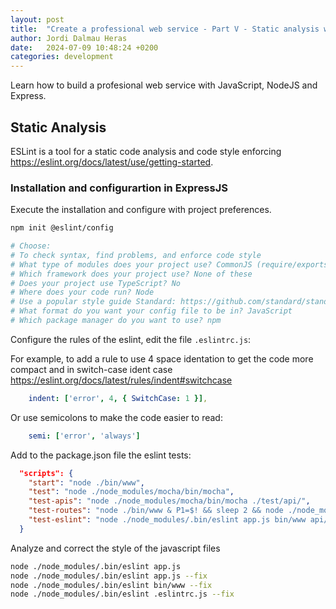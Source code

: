 ```yaml
---
layout: post
title:  "Create a professional web service - Part V - Static analysis with ESLint"
author: Jordi Dalmau Heras
date:   2024-07-09 10:48:24 +0200
categories: development
---
```

Learn how to build a profesional web service with JavaScript, NodeJS and Express.

## Static Analysis

ESLint is a tool for a static code analysis and code style enforcing <https://eslint.org/docs/latest/use/getting-started>.

### Installation and configurartion in ExpressJS

Execute the installation and configure with project preferences.

```bash
npm init @eslint/config

# Choose:
# To check syntax, find problems, and enforce code style
# What type of modules does your project use? CommonJS (require/exports)
# Which framework does your project use? None of these
# Does your project use TypeScript? No
# Where does your code run? Node
# Use a popular style guide Standard: https://github.com/standard/standard
# What format do you want your config file to be in? JavaScript
# Which package manager do you want to use? npm
```

Configure the rules of the eslint, edit the file `.eslintrc.js`:

For example, to add a rule to use 4 space identation to get the code more compact and in switch-case ident case <https://eslint.org/docs/latest/rules/indent#switchcase>

```yaml
    indent: ['error', 4, { SwitchCase: 1 }],
```

Or use semicolons to make the code easier to read:

```yaml
    semi: ['error', 'always']
```

Add to the package.json file the eslint tests:

```json
  "scripts": {
    "start": "node ./bin/www",
    "test": "node ./node_modules/mocha/bin/mocha",
    "test-apis": "node ./node_modules/mocha/bin/mocha ./test/api/",
    "test-routes": "node ./bin/www & P1=$! && sleep 2 && node ./node_modules/mocha/bin/mocha ./test/routes/v1/ && kill $P1",
    "test-eslint": "node ./node_modules/.bin/eslint app.js bin/www api/*.js routes/*.js"
  }
```

Analyze and correct the style of the javascript files

```bash
node ./node_modules/.bin/eslint app.js
node ./node_modules/.bin/eslint app.js --fix
node ./node_modules/.bin/eslint bin/www --fix
node ./node_modules/.bin/eslint .eslintrc.js --fix
```
